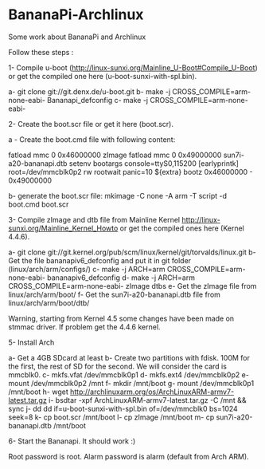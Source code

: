 # BananaPi-Archlinux
Some work about BananaPi and Archlinux

Follow these steps :

1- Compile u-boot (http://linux-sunxi.org/Mainline_U-Boot#Compile_U-Boot) or get the compiled one here (u-boot-sunxi-with-spl.bin).

a- git clone git://git.denx.de/u-boot.git
b- make -j<Number of CPUs> CROSS_COMPILE=arm-none-eabi- Bananapi_defconfig
c- make -j<Number of CPUs> CROSS_COMPILE=arm-none-eabi-

2- Create the boot.scr file or get it here (boot.scr). 

a - Create the boot.cmd file with following content:

fatload mmc 0 0x46000000 zImage
fatload mmc 0 0x49000000 sun7i-a20-bananapi.dtb
setenv bootargs console=ttyS0,115200 [earlyprintk] root=/dev/mmcblk0p2 rw rootwait panic=10 ${extra}
bootz 0x46000000 - 0x49000000

b- generate the boot.scr file:
mkimage -C none -A arm -T script -d boot.cmd boot.scr

3- Compile zImage and dtb file from Mainline Kernel http://linux-sunxi.org/Mainline_Kernel_Howto or get the compiled ones here (Kernel 4.4.6). 

a- git clone git://git.kernel.org/pub/scm/linux/kernel/git/torvalds/linux.git
b- Get the file bananapiv6_defconfig and put it in git folder (linux/arch/arm/configs/)
c- make -j<Number of CPUs> ARCH=arm CROSS_COMPILE=arm-none-eabi- bananapiv6_defconfig
d- make -j<Number of CPUs> ARCH=arm CROSS_COMPILE=arm-none-eabi- zImage dtbs
e- Get the zImage file from linux/arch/arm/boot/
f- Get the sun7i-a20-bananapi.dtb file from linux/arch/arm/boot/dtb/

Warning, starting from Kernel 4.5 some changes have been made on stmmac driver. If problem get the 4.4.6 kernel.

5- Install Arch

a- Get a 4GB SDcard at least
b- Create two partitions with fdisk. 100M for the first, the rest of SD for the second. We will consider the card is mmcblk0.
c- mkfs.vfat /dev/mmcblk0p1
d- mkfs.ext4 /dev/mmcblk0p2
e- mount /dev/mmcblk0p2 /mnt
f- mkdir /mnt/boot
g- mount /dev/mmcblk0p1 /mnt/boot
h- wget http://archlinuxarm.org/os/ArchLinuxARM-armv7-latest.tar.gz
i- bsdtar -xpf ArchLinuxARM-armv7-latest.tar.gz -C /mnt && sync
j- dd dd if=u-boot-sunxi-with-spl.bin of=/dev/mmcblk0 bs=1024 seek=8
k- cp boot.scr /mnt/boot
l- cp zImage /mnt/boot
m- cp sun7i-a20-bananapi.dtb /mnt/boot

6- Start the Bananapi. It should work :)

Root password is root. Alarm password is alarm (default from Arch ARM).